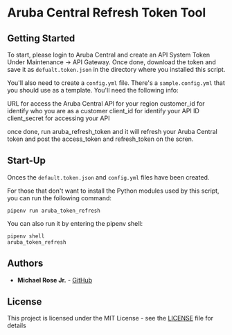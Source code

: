 # Aruba Central Refresh Token Tool


## Getting Started
To start, please login to Aruba Central and create an API System Token Under Maintenance -> API Gateway. Once done, download the token and save it as ``defualt.token.json`` in the directory where you installed this script.

You'll also need to create a ``config.yml`` file. There's a ``sample.config.yml`` that you should use as a template. You'll need the following info:

URL for access the Aruba Central API for your region
customer_id for identify who you are as a customer
client_id for identify your API ID
client_secret for accessing your API

once done, run aruba_refresh_token and it will refresh your Aruba Central token and post the access_token and refresh_token on the scren.

## Start-Up
Onces the ``default.token.json`` and ``config.yml`` files have been created. 

For those that don't want to install the Python modules used by this script, you can run the following command:

```
pipenv run aruba_token_refresh
```

You can also run it by entering the pipenv shell:

```
pipenv shell
aruba_token_refresh
```

## Authors

* **Michael Rose Jr.** - [GitHub](https://github.com/michaelrosejr)


## License

This project is licensed under the MIT License - see the [LICENSE](LICENSE) file for details



